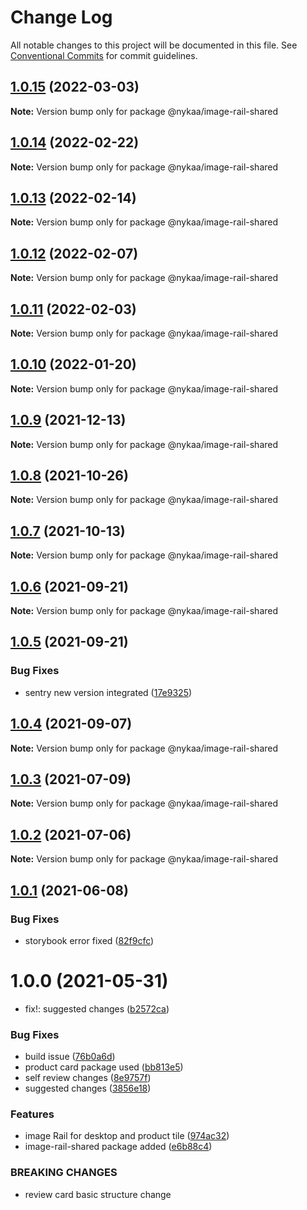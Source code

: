 # Change Log

All notable changes to this project will be documented in this file.
See [Conventional Commits](https://conventionalcommits.org) for commit guidelines.

## [1.0.15](https://github.com/Nykaa/fe-core/compare/@nykaa/image-rail-shared@1.0.14...@nykaa/image-rail-shared@1.0.15) (2022-03-03)

**Note:** Version bump only for package @nykaa/image-rail-shared





## [1.0.14](https://github.com/Nykaa/fe-core/compare/@nykaa/image-rail-shared@1.0.13...@nykaa/image-rail-shared@1.0.14) (2022-02-22)

**Note:** Version bump only for package @nykaa/image-rail-shared





## [1.0.13](https://github.com/Nykaa/fe-core/compare/@nykaa/image-rail-shared@1.0.12...@nykaa/image-rail-shared@1.0.13) (2022-02-14)

**Note:** Version bump only for package @nykaa/image-rail-shared





## [1.0.12](https://github.com/Nykaa/fe-core/compare/@nykaa/image-rail-shared@1.0.11...@nykaa/image-rail-shared@1.0.12) (2022-02-07)

**Note:** Version bump only for package @nykaa/image-rail-shared





## [1.0.11](https://github.com/Nykaa/fe-core/compare/@nykaa/image-rail-shared@1.0.10...@nykaa/image-rail-shared@1.0.11) (2022-02-03)

**Note:** Version bump only for package @nykaa/image-rail-shared





## [1.0.10](https://github.com/Nykaa/fe-core/compare/@nykaa/image-rail-shared@1.0.9...@nykaa/image-rail-shared@1.0.10) (2022-01-20)

**Note:** Version bump only for package @nykaa/image-rail-shared





## [1.0.9](https://github.com/Nykaa/fe-core/compare/@nykaa/image-rail-shared@1.0.8...@nykaa/image-rail-shared@1.0.9) (2021-12-13)

**Note:** Version bump only for package @nykaa/image-rail-shared





## [1.0.8](https://github.com/Nykaa/fe-core/compare/@nykaa/image-rail-shared@1.0.7...@nykaa/image-rail-shared@1.0.8) (2021-10-26)

**Note:** Version bump only for package @nykaa/image-rail-shared





## [1.0.7](https://github.com/Nykaa/fe-core/compare/@nykaa/image-rail-shared@1.0.6...@nykaa/image-rail-shared@1.0.7) (2021-10-13)

**Note:** Version bump only for package @nykaa/image-rail-shared





## [1.0.6](https://github.com/Nykaa/fe-core/compare/@nykaa/image-rail-shared@1.0.5...@nykaa/image-rail-shared@1.0.6) (2021-09-21)

**Note:** Version bump only for package @nykaa/image-rail-shared





## [1.0.5](https://github.com/Nykaa/fe-core/compare/@nykaa/image-rail-shared@1.0.4...@nykaa/image-rail-shared@1.0.5) (2021-09-21)


### Bug Fixes

* sentry new version integrated ([17e9325](https://github.com/Nykaa/fe-core/commit/17e9325e2cddf6d6f36ee05d028fda21b892ab6c))





## [1.0.4](https://github.com/Nykaa/fe-core/compare/@nykaa/image-rail-shared@1.0.3...@nykaa/image-rail-shared@1.0.4) (2021-09-07)

**Note:** Version bump only for package @nykaa/image-rail-shared





## [1.0.3](https://github.com/Nykaa/fe-core/compare/@nykaa/image-rail-shared@1.0.2...@nykaa/image-rail-shared@1.0.3) (2021-07-09)

**Note:** Version bump only for package @nykaa/image-rail-shared





## [1.0.2](https://github.com/Nykaa/fe-core/compare/@nykaa/image-rail-shared@1.0.1...@nykaa/image-rail-shared@1.0.2) (2021-07-06)

**Note:** Version bump only for package @nykaa/image-rail-shared





## [1.0.1](https://github.com/Nykaa/fe-core/compare/@nykaa/image-rail-shared@1.0.0...@nykaa/image-rail-shared@1.0.1) (2021-06-08)


### Bug Fixes

* storybook error fixed ([82f9cfc](https://github.com/Nykaa/fe-core/commit/82f9cfc40dc0bb41768d6645fa901f4ffe11d50a))





# 1.0.0 (2021-05-31)


* fix!: suggested changes ([b2572ca](https://github.com/Nykaa/fe-core/commit/b2572ca88160e33da39156cfcd15a2ec53d1ac76))


### Bug Fixes

* build issue ([76b0a6d](https://github.com/Nykaa/fe-core/commit/76b0a6d64f4cb125dab07f0844d3786c30250a1a))
* product card package used ([bb813e5](https://github.com/Nykaa/fe-core/commit/bb813e5a36e46bccf22995ca36768de98ff869ed))
* self review changes ([8e9757f](https://github.com/Nykaa/fe-core/commit/8e9757f776d963f0e9d99aed189b7da8d3ca8a71))
* suggested changes ([3856e18](https://github.com/Nykaa/fe-core/commit/3856e180a83b2eb24c61e7ba3876f6e77164ad3a))


### Features

* image Rail for desktop and product tile ([974ac32](https://github.com/Nykaa/fe-core/commit/974ac32619c4ebc14d8496ae26f999c574553fda))
* image-rail-shared package added ([e6b88c4](https://github.com/Nykaa/fe-core/commit/e6b88c4989b7d84cbbb0b0853846d520ca9c2a19))


### BREAKING CHANGES

* review card basic structure change
